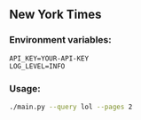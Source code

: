 ## New York Times

### Environment variables:
```.env
API_KEY=YOUR-API-KEY
LOG_LEVEL=INFO
```

### Usage:
```bash
./main.py --query lol --pages 2
```